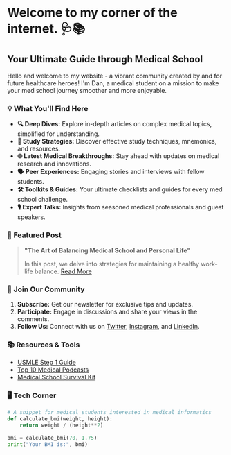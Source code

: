 # Welcome to my corner of the internet. 🩺📚

## Your Ultimate Guide through Medical School

Hello and welcome to my website - a vibrant community created by and for future healthcare heroes! I'm Dan, a medical student on a mission to make your med school journey smoother and more enjoyable.

### 💡 What You'll Find Here

- **🔍 Deep Dives:** Explore in-depth articles on complex medical topics, simplified for understanding.
- **📖 Study Strategies:** Discover effective study techniques, mnemonics, and resources.
- **🌐 Latest Medical Breakthroughs:** Stay ahead with updates on medical research and innovations.
- **🗣️ Peer Experiences:** Engaging stories and interviews with fellow students.
- **🛠️ Toolkits & Guides:** Your ultimate checklists and guides for every med school challenge.
- **🎙️ Expert Talks:** Insights from seasoned medical professionals and guest speakers.

### 🌟 Featured Post

> **"The Art of Balancing Medical School and Personal Life"**
>
> In this post, we delve into strategies for maintaining a healthy work-life balance. [Read More](link_to_post)

### 📣 Join Our Community

1. **Subscribe:** Get our newsletter for exclusive tips and updates.
2. **Participate:** Engage in discussions and share your views in the comments.
3. **Follow Us:** Connect with us on [Twitter](Twitter_Link), [Instagram](Instagram_Link), and [LinkedIn](LinkedIn_Link).

### 📚 Resources & Tools

- [USMLE Step 1 Guide](Link_to_guide)
- [Top 10 Medical Podcasts](Link_to_podcast_list)
- [Medical School Survival Kit](Link_to_survival_kit)

### 🖥️ Tech Corner

```python
# A snippet for medical students interested in medical informatics
def calculate_bmi(weight, height):
    return weight / (height**2)

bmi = calculate_bmi(70, 1.75)
print("Your BMI is:", bmi)
